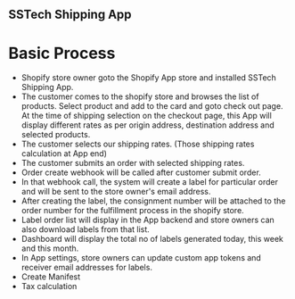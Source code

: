 ## SSTech Shipping App

# Basic Process
- Shopify store owner goto the Shopify App store and installed SSTech Shipping App.
- The customer comes to the shopify store and browses the list of products. Select product and add to the card and goto check out page. At the time of shipping selection on the checkout page, this App will display different rates as per origin address, destination address and selected products.
- The customer selects our shipping rates. (Those shipping rates calculation at App end)
- The customer submits an order  with selected shipping rates.
- Order create webhook will be called after customer submit order.
- In that webhook call, the system will create a label for particular order and will be sent to the store owner's email address.
- After creating the label, the consignment number will be attached to the order number for the fulfillment process in the shopify store.
- Label order list will display in the App backend and store owners can also download labels from that list.
- Dashboard will display the total no of labels generated today, this week and this month.
- In App settings, store owners can update custom app tokens and receiver email addresses for labels.
- Create Manifest
- Tax calculation
